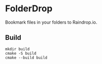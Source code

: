 # FolderDrop

Bookmark files in your folders to Raindrop.io.

## Build

```shell
mkdir build
cmake -S build
cmake --build build
```